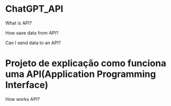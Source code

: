 # ChatGPT_API


What is API?

How save data from API?

Can I send data to an API?


# Projeto de explicação como funciona uma API(Application Programming Interface)
How works API?
